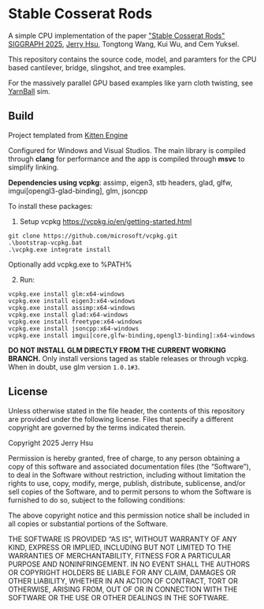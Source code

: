 # Stable Cosserat Rods

A simple CPU implementation of the paper ["Stable Cosserat Rods" SIGGRAPH 2025](https://jerryhsu.io/projects/StableCosseratRods/), [Jerry Hsu](https://jerryhsu.io), Tongtong Wang, Kui Wu, and Cem Yuksel. 

This repository contains the source code, model, and paramters for the CPU based cantilever, bridge, slingshot, and tree examples.

For the massively parallel GPU based examples like yarn cloth twisting, see [YarnBall](https://github.com/jerry060599/YarnBall) sim.

## Build
Project templated from [Kitten Engine](https://github.com/jerry060599/KittenEngine/tree/main)

Configured for Windows and Visual Studios. 
The main library is compiled through **clang** for performance and the app is compiled through **msvc** to simplify linking.

**Dependencies using vcpkg**: assimp, eigen3, stb headers, glad, glfw, imgui[opengl3-glad-binding], glm, jsoncpp

To install these packages:

1. Setup vcpkg https://vcpkg.io/en/getting-started.html
```
git clone https://github.com/microsoft/vcpkg.git
.\bootstrap-vcpkg.bat
.\vcpkg.exe integrate install
```
Optionally add vcpkg.exe to %PATH%

2. Run:
```
vcpkg.exe install glm:x64-windows
vcpkg.exe install eigen3:x64-windows
vcpkg.exe install assimp:x64-windows
vcpkg.exe install glad:x64-windows
vcpkg.exe install freetype:x64-windows
vcpkg.exe install jsoncpp:x64-windows
vcpkg.exe install imgui[core,glfw-binding,opengl3-binding]:x64-windows
```

**DO NOT INSTALL GLM DIRECTLY FROM THE CURRENT WORKING BRANCH.**
Only install versions taged as stable releases or through vcpkg. 
When in doubt, use glm version ```1.0.1#3```. 

## License
Unless otherwise stated in the file header, the contents of this repository are provided under the following license. Files that specify a different copyright are governed by the terms indicated therein.

Copyright 2025 Jerry Hsu

Permission is hereby granted, free of charge, to any person obtaining a copy of this software and associated documentation files (the “Software”), to deal in the Software without restriction, including without limitation the rights to use, copy, modify, merge, publish, distribute, sublicense, and/or sell copies of the Software, and to permit persons to whom the Software is furnished to do so, subject to the following conditions:

The above copyright notice and this permission notice shall be included in all copies or substantial portions of the Software.

THE SOFTWARE IS PROVIDED “AS IS”, WITHOUT WARRANTY OF ANY KIND, EXPRESS OR IMPLIED, INCLUDING BUT NOT LIMITED TO THE WARRANTIES OF MERCHANTABILITY, FITNESS FOR A PARTICULAR PURPOSE AND NONINFRINGEMENT. IN NO EVENT SHALL THE AUTHORS OR COPYRIGHT HOLDERS BE LIABLE FOR ANY CLAIM, DAMAGES OR OTHER LIABILITY, WHETHER IN AN ACTION OF CONTRACT, TORT OR OTHERWISE, ARISING FROM, OUT OF OR IN CONNECTION WITH THE SOFTWARE OR THE USE OR OTHER DEALINGS IN THE SOFTWARE.
